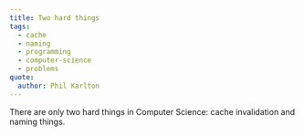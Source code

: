 ```yaml
---
title: Two hard things
tags:
  - cache
  - naming
  - programming
  - computer-science
  - problems
quote:
  author: Phil Karlton
---
```


There are only two hard things in Computer Science: cache invalidation and naming things.
